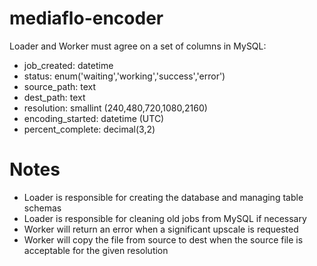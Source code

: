 # mediaflo-encoder

Loader and Worker must agree on a set of columns in MySQL:

* job_created: datetime
* status: enum('waiting','working','success','error')
* source_path: text
* dest_path: text
* resolution: smallint (240,480,720,1080,2160)
* encoding_started: datetime (UTC)
* percent_complete: decimal(3,2)

# Notes
* Loader is responsible for creating the database and managing table schemas
* Loader is responsible for cleaning old jobs from MySQL if necessary
* Worker will return an error when a significant upscale is requested
* Worker will copy the file from source to dest when the source file is acceptable for the given resolution

